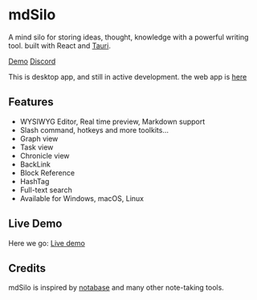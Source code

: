
# mdSilo

A mind silo for storing ideas, thought, knowledge with a powerful writing tool.
built with React and [Tauri](https://github.com/tauri-apps). 

[Demo](https://mdsilo.com/)
[Discord](https://discord.gg/EXYSEHRTFt) 

This is desktop app, and still in active development. the web app is [here](https://github.com/danloh/mdSilo-web)

## Features

- WYSIWYG Editor, Real time preview, Markdown support  
- Slash command, hotkeys and more toolkits...   
- Graph view 
- Task view  
- Chronicle view 
- BackLink   
- Block Reference  
- HashTag 
- Full-text search 
- Available for Windows, macOS, Linux


## Live Demo

Here we go: [Live demo](https://mdsilo.com) 

## Credits

mdSilo is inspired by [notabase](https://github.com/churichard/notabase) and many other note-taking tools.
